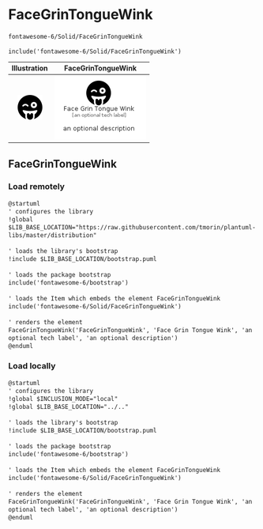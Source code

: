 # FaceGrinTongueWink


```text
fontawesome-6/Solid/FaceGrinTongueWink
```

```text
include('fontawesome-6/Solid/FaceGrinTongueWink')
```



| Illustration | FaceGrinTongueWink |
| :---: | :---: |
| ![illustration for Illustration](../../fontawesome-6/Solid/FaceGrinTongueWink.png) | ![illustration for FaceGrinTongueWink](../../fontawesome-6/Solid/FaceGrinTongueWink.Local.png) |




## FaceGrinTongueWink

### Load remotely
```plantuml
@startuml
' configures the library
!global $LIB_BASE_LOCATION="https://raw.githubusercontent.com/tmorin/plantuml-libs/master/distribution"

' loads the library's bootstrap
!include $LIB_BASE_LOCATION/bootstrap.puml

' loads the package bootstrap
include('fontawesome-6/bootstrap')

' loads the Item which embeds the element FaceGrinTongueWink
include('fontawesome-6/Solid/FaceGrinTongueWink')

' renders the element
FaceGrinTongueWink('FaceGrinTongueWink', 'Face Grin Tongue Wink', 'an optional tech label', 'an optional description')
@enduml
```

### Load locally
```plantuml
@startuml
' configures the library
!global $INCLUSION_MODE="local"
!global $LIB_BASE_LOCATION="../.."

' loads the library's bootstrap
!include $LIB_BASE_LOCATION/bootstrap.puml

' loads the package bootstrap
include('fontawesome-6/bootstrap')

' loads the Item which embeds the element FaceGrinTongueWink
include('fontawesome-6/Solid/FaceGrinTongueWink')

' renders the element
FaceGrinTongueWink('FaceGrinTongueWink', 'Face Grin Tongue Wink', 'an optional tech label', 'an optional description')
@enduml
```

